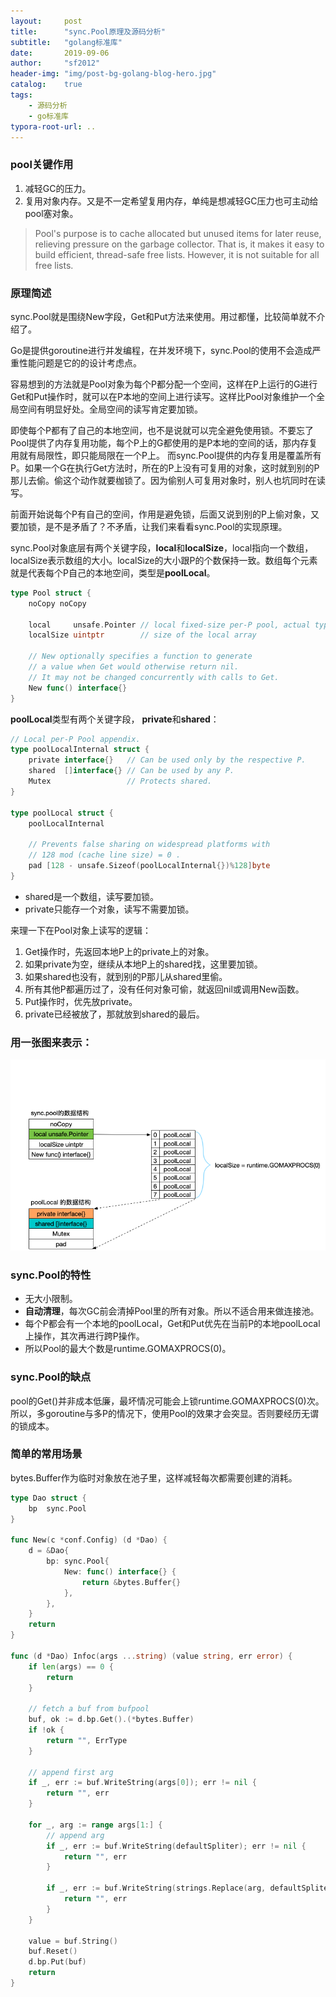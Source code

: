 ```yaml
---
layout:     post
title:      "sync.Pool原理及源码分析"
subtitle:   "golang标准库"
date:       2019-09-06
author:     "sf2012"
header-img: "img/post-bg-golang-blog-hero.jpg"
catalog:    true
tags:
    - 源码分析
    - go标准库
typora-root-url: ..
---
```


### pool关键作用 ###

  1. 减轻GC的压力。   
  2. 复用对象内存。又是不一定希望复用内存，单纯是想减轻GC压力也可主动给pool塞对象。   
  > Pool's purpose is to cache allocated but unused items for later reuse, relieving pressure on the garbage collector. That is, it makes it easy to build efficient, thread-safe free lists. However, it is not suitable for all free lists.   

### 原理简述 ###

sync.Pool就是围绕New字段，Get和Put方法来使用。用过都懂，比较简单就不介绍了。

Go是提供goroutine进行并发编程，在并发环境下，sync.Pool的使用不会造成严重性能问题是它的的设计考虑点。

容易想到的方法就是Pool对象为每个P都分配一个空间，这样在P上运行的G进行Get和Put操作时，就可以在P本地的空间上进行读写。这样比Pool对象维护一个全局空间有明显好处。全局空间的读写肯定要加锁。
   
即使每个P都有了自己的本地空间，也不是说就可以完全避免使用锁。不要忘了Pool提供了内存复用功能，每个P上的G都使用的是P本地的空间的话，那内存复用就有局限性，即只能局限在一个P上。 
而sync.Pool提供的内存复用是覆盖所有P。如果一个G在执行Get方法时，所在的P上没有可复用的对象，这时就到别的P那儿去偷。偷这个动作就要枷锁了。因为偷别人可复用对象时，别人也坑同时在读写。

前面开始说每个P有自己的空间，作用是避免锁，后面又说到别的P上偷对象，又要加锁，是不是矛盾了？不矛盾，让我们来看看sync.Pool的实现原理。

sync.Pool对象底层有两个关键字段，**local**和**localSize**，local指向一个数组，localSize表示数组的大小。localSize的大小跟P的个数保持一致。数组每个元素就是代表每个P自己的本地空间，类型是**poolLocal**。

```go
type Pool struct {
	noCopy noCopy

	local     unsafe.Pointer // local fixed-size per-P pool, actual type is [P]poolLocal
	localSize uintptr        // size of the local array

	// New optionally specifies a function to generate
	// a value when Get would otherwise return nil.
	// It may not be changed concurrently with calls to Get.
	New func() interface{}
}
```
**poolLocal**类型有两个关键字段， **private**和**shared**：

```go
// Local per-P Pool appendix.
type poolLocalInternal struct {
	private interface{}   // Can be used only by the respective P.
	shared  []interface{} // Can be used by any P.
	Mutex                 // Protects shared.
}

type poolLocal struct {
	poolLocalInternal

	// Prevents false sharing on widespread platforms with
	// 128 mod (cache line size) = 0 .
	pad [128 - unsafe.Sizeof(poolLocalInternal{})%128]byte
}
```
- shared是一个数组，读写要加锁。
- private只能存一个对象，读写不需要加锁。

来理一下在Pool对象上读写的逻辑：
  1. Get操作时，先返回本地P上的private上的对象。
  2. 如果private为空，继续从本地P上的shared找，这里要加锁。
  3. 如果shared也没有，就到别的P那儿从shared里偷。
  4. 所有其他P都遍历过了，没有任何对象可偷，就返回nil或调用New函数。
  5. Put操作时，优先放private。
  6. private已经被放了，那就放到shared的最后。

### 用一张图来表示：

![](/img/in-post/golang-sync-pool/t1.png)

### sync.Pool的特性

- 无大小限制。
- **自动清理**，每次GC前会清掉Pool里的所有对象。所以不适合用来做连接池。
- 每个P都会有一个本地的poolLocal，Get和Put优先在当前P的本地poolLocal上操作，其次再进行跨P操作。
- 所以Pool的最大个数是runtime.GOMAXPROCS(0)。

### sync.Pool的缺点

pool的Get()并非成本低廉，最坏情况可能会上锁runtime.GOMAXPROCS(0)次。
所以，多goroutine与多P的情况下，使用Pool的效果才会突显。否则要经历无谓的锁成本。

### 简单的常用场景

bytes.Buffer作为临时对象放在池子里，这样减轻每次都需要创建的消耗。

```go
type Dao struct {
	bp	sync.Pool
}

func New(c *conf.Config) (d *Dao) {
	d = &Dao{
		bp: sync.Pool{
			New: func() interface{} {
				return &bytes.Buffer{}
			},
		},
	}
	return
}

func (d *Dao) Infoc(args ...string) (value string, err error) {
	if len(args) == 0 {
		return
	}

	// fetch a buf from bufpool
	buf, ok := d.bp.Get().(*bytes.Buffer)
	if !ok {
		return "", ErrType
	}

	// append first arg
	if _, err := buf.WriteString(args[0]); err != nil {
		return "", err
	}

	for _, arg := range args[1:] {
		// append arg
		if _, err := buf.WriteString(defaultSpliter); err != nil {
			return "", err	
		}

		if _, err := buf.WriteString(strings.Replace(arg, defaultSpliter, defaultReplacer, -1)); err != nil {
			return "", err
		}
	}

	value = buf.String()
	buf.Reset()
	d.bp.Put(buf)
	return
}
```
